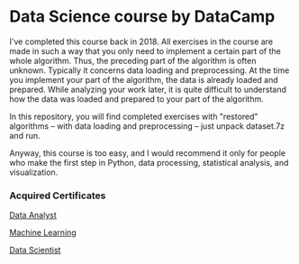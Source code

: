 # Data Science course by DataCamp

I've completed this course back in 2018. All exercises in the course are made in such a way that you only need to implement a certain part of the whole algorithm. Thus, the preceding part of the algorithm is often unknown. Typically it concerns data loading and preprocessing. At the time you implement your part of the algorithm, the data is already loaded and prepared. While analyzing your work later, it is quite difficult to understand how the data was loaded and prepared to your part of the algorithm.

In this repository, you will find completed exercises with "restored" algorithms &ndash; with data loading and preprocessing &ndash; just unpack dataset.7z and run.

Anyway, this course is too easy, and I would recommend it only for people who make the first step in Python, data processing, statistical analysis, and visualization.

<h3>Acquired Certificates</h3>

<a href="https://www.datacamp.com/statement-of-accomplishment/track/3f614bbc7fe6e3616a1e4bc90ed6dc6f8dafef2f">Data Analyst</a>

<a href="https://www.datacamp.com/statement-of-accomplishment/track/bdc54a85841a02764964e77888b6568ba91060e7">Machine Learning</a>

<a href="https://www.datacamp.com/statement-of-accomplishment/track/8e1514d50d088ddf8530ecf0fdd89e66f9eacac8">Data Scientist</a>
